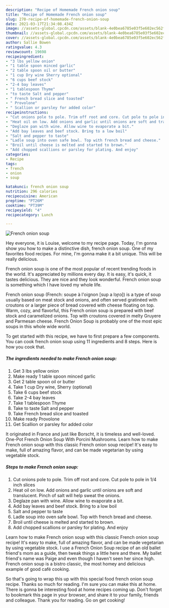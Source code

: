 ```yaml
---
description: "Recipe of Homemade French onion soup"
title: "Recipe of Homemade French onion soup"
slug: 270-recipe-of-homemade-french-onion-soup
date: 2021-03-17T21:34:08.434Z
image: //assets-global.cpcdn.com/assets/blank-4e0bea6785e03f5e602ec562f230caae08da540cada707380b4fe1bbebba43da.png
thumbnail: //assets-global.cpcdn.com/assets/blank-4e0bea6785e03f5e602ec562f230caae08da540cada707380b4fe1bbebba43da.png
cover: //assets-global.cpcdn.com/assets/blank-4e0bea6785e03f5e602ec562f230caae08da540cada707380b4fe1bbebba43da.png
author: Sallie Bowen
ratingvalue: 4.3
reviewcount: 19698
recipeingredient:
- "3 lbs yellow onion"
- "1 table spoon minced garlic"
- "2 table spoon oil or butter"
- "1 cup Dry wine Sherry optional"
- "6 cups beef stock"
- "2-4 bay leaves"
- "1 tablespoon Thyme"
- "to taste Salt and pepper"
- " French bread slice and toasted"
- " Provolone"
- " Scallion or parsley for added color"
recipeinstructions:
- "Cut onions pole to pole. Trim off root and core. Cut pole to pole in 1/4 inch slices"
- "Heat oil on low. Add onions and garlic until onions are soft and translucent. Pinch of salt will help sweat the onions."
- "Deglaze pan with wine. Allow wine to evaporate a bit."
- "Add bay leaves and beef stock. Bring to a low boil"
- "Salt and pepper to taste"
- "Ladle soup into oven safe bowl. Top with french bread and cheese."
- "Broil until cheese is melted and started to brown."
- "Add chopped scallions or parsley for plating. And enjoy"
categories:
- Recipe
tags:
- french
- onion
- soup

katakunci: french onion soup 
nutrition: 296 calories
recipecuisine: American
preptime: "PT26M"
cooktime: "PT39M"
recipeyield: "4"
recipecategory: Lunch

---
```



![French onion soup](//assets-global.cpcdn.com/assets/blank-4e0bea6785e03f5e602ec562f230caae08da540cada707380b4fe1bbebba43da.png)

Hey everyone, it is Louise, welcome to my recipe page. Today, I'm gonna show you how to make a distinctive dish, french onion soup. One of my favorites food recipes. For mine, I'm gonna make it a bit unique. This will be really delicious.

French onion soup is one of the most popular of recent trending foods in the world. It's appreciated by millions every day. It is easy, it's quick, it tastes delicious. They are nice and they look wonderful. French onion soup is something which I have loved my whole life.

French onion soup (French: soupe à l&#39;oignon [sup a lɔɲɔ]) is a type of soup usually based on meat stock and onions, and often served gratinéed with croutons or a larger piece of bread covered with cheese floating on top. Warm, cozy, and flavorful, this French onion soup is prepared with beef stock and caramelized onions. Top with croutons covered in melty Gruyere and Parmesan cheese. French Onion Soup is probably one of the most epic soups in this whole wide world.


To get started with this recipe, we have to first prepare a few components. You can cook french onion soup using 11 ingredients and 8 steps. Here is how you cook that.

<!--inarticleads1-->

##### The ingredients needed to make French onion soup:

1. Get 3 lbs yellow onion
1. Make ready 1 table spoon minced garlic
1. Get 2 table spoon oil or butter
1. Take 1 cup Dry wine, Sherry (optional)
1. Take 6 cups beef stock
1. Take 2-4 bay leaves
1. Take 1 tablespoon Thyme
1. Take to taste Salt and pepper
1. Take  French bread slice and toasted
1. Make ready  Provolone
1. Get  Scallion or parsley for added color


It originated in France and just like Borscht, it is timeless and well-loved. One-Pot French Onion Soup With Porcini Mushrooms. Learn how to make French onion soup with this classic French onion soup recipe! It&#39;s easy to make, full of amazing flavor, and can be made vegetarian by using vegetable stock. 

<!--inarticleads2-->

##### Steps to make French onion soup:

1. Cut onions pole to pole. Trim off root and core. Cut pole to pole in 1/4 inch slices
1. Heat oil on low. Add onions and garlic until onions are soft and translucent. Pinch of salt will help sweat the onions.
1. Deglaze pan with wine. Allow wine to evaporate a bit.
1. Add bay leaves and beef stock. Bring to a low boil
1. Salt and pepper to taste
1. Ladle soup into oven safe bowl. Top with french bread and cheese.
1. Broil until cheese is melted and started to brown.
1. Add chopped scallions or parsley for plating. And enjoy


Learn how to make French onion soup with this classic French onion soup recipe! It&#39;s easy to make, full of amazing flavor, and can be made vegetarian by using vegetable stock. I use a French Onion Soup recipe of an old ballet friend&#39;s mom as a guide, then tweak things a little here and there. My ballet friend&#39;s name was Paige and even though I haven&#39;t seen her since high. French onion soup is a bistro classic, the most homey and delicious example of good café cooking. 

So that's going to wrap this up with this special food french onion soup recipe. Thanks so much for reading. I'm sure you can make this at home. There is gonna be interesting food at home recipes coming up. Don't forget to bookmark this page in your browser, and share it to your family, friends and colleague. Thank you for reading. Go on get cooking!

